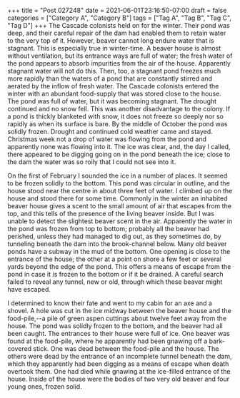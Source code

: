+++
title = "Post 027248"
date = 2021-06-01T23:16:50-07:00
draft = false
categories = ["Category A", "Category B"]
tags = ["Tag A", "Tag B", "Tag C", "Tag D"]
+++
The Cascade colonists held on for the winter. Their pond was deep, and their careful repair of the dam had enabled them to retain water to the very top of it. However, beaver cannot long endure water that is stagnant. This is especially true in winter-time. A beaver house is almost without ventilation, but its entrance ways are full of water; the fresh water of the pond appears to absorb impurities from the air of the house. Apparently stagnant water will not do this. Then, too, a stagnant pond freezes much more rapidly than the waters of a pond that are constantly stirred and aerated by the inflow of fresh water. The Cascade colonists entered the winter with an abundant food-supply that was stored close to the house. The pond was full of water, but it was becoming stagnant. The drought continued and no snow fell. This was another disadvantage to the colony. If a pond is thickly blanketed with snow, it does not freeze so deeply nor so rapidly as when its surface is bare. By the middle of October the pond was solidly frozen. Drought and continued cold weather came and stayed. Christmas week not a drop of water was flowing from the pond and apparently none was flowing into it. The ice was clear, and, the day I called, there appeared to be digging going on in the pond beneath the ice; close to the dam the water was so roily that I could not see into it.

On the first of February I sounded the ice in a number of places. It seemed to be frozen solidly to the bottom. This pond was circular in outline, and the house stood near the centre in about three feet of water. I climbed up on the house and stood there for some time. Commonly in the winter an inhabited beaver house gives a scent to the small amount of air that escapes from the top, and this tells of the presence of the living beaver inside. But I was unable to detect the slightest beaver scent in the air. Apparently the water in the pond was frozen from top to bottom; probably all the beaver had perished, unless they had managed to dig out, as they sometimes do, by tunneling beneath the dam into the brook-channel below. Many old beaver ponds have a subway in the mud of the bottom. One opening is close to the entrance of the house; the other at a point on shore a few feet or several yards beyond the edge of the pond. This offers a means of escape from the pond in case it is frozen to the bottom or if it be drained. A careful search failed to reveal any tunnel, new or old, through which these beaver might have escaped.

I determined to know their fate and went to my cabin for an axe and a shovel. A hole was cut in the ice midway between the beaver house and the food-pile,--a pile of green aspen cuttings about twelve feet away from the house. The pond was solidly frozen to the bottom, and the beaver had all been caught. The entrances to their house were full of ice. One beaver was found at the food-pile, where he apparently had been gnawing off a bark-covered stick. One was dead between the food-pile and the house. The others were dead by the entrance of an incomplete tunnel beneath the dam, which they apparently had been digging as a means of escape when death overtook them. One had died while gnawing at the ice-filled entrance of the house. Inside of the house were the bodies of two very old beaver and four young ones, frozen solid.
